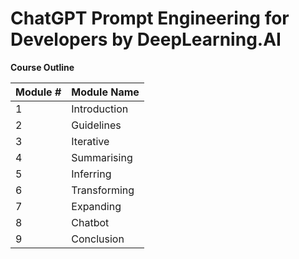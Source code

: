 # ChatGPT Prompt Engineering for Developers by DeepLearning.AI

**Course Outline**

| Module # | Module Name |
| -------- | ----------- |
| 1 | Introduction |
| 2 | Guidelines |
| 3 | Iterative |
| 4 | Summarising |
| 5 | Inferring |
| 6 | Transforming |
| 7 | Expanding |
| 8 | Chatbot |
| 9 | Conclusion |
